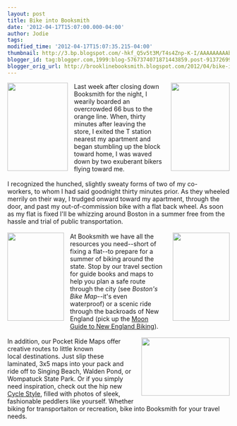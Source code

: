 ```yaml
---
layout: post
title: Bike into Booksmith
date: '2012-04-17T15:07:00.000-04:00'
author: Jodie
tags: 
modified_time: '2012-04-17T15:07:35.215-04:00'
thumbnail: http://3.bp.blogspot.com/-hkf_Q5v5t3M/T4s4Znp-K-I/AAAAAAAAAbU/RZ0-dnjoBTw/s72-c/bike_pic_sflb_1.jpg
blogger_id: tag:blogger.com,1999:blog-5767374071871443859.post-9137269991983647010
blogger_orig_url: http://brooklinebooksmith.blogspot.com/2012/04/bike-into-booksmith.html
---
```


<a href="http://3.bp.blogspot.com/-hkf_Q5v5t3M/T4s4Znp-K-I/AAAAAAAAAbU/RZ0-dnjoBTw/s1600/bike_pic_sflb_1.jpg" imageanchor="1" style="clear: right; float: right; margin-bottom: 1em; margin-left: 1em;"><img border="0" height="200" src="http://3.bp.blogspot.com/-hkf_Q5v5t3M/T4s4Znp-K-I/AAAAAAAAAbU/RZ0-dnjoBTw/s200/bike_pic_sflb_1.jpg" width="133" /></a><a href="http://4.bp.blogspot.com/-zyqewoHYyh4/T4s3Fmwa6CI/AAAAAAAAAbE/za2M1ovTxow/s1600/6667065375_6a5944ca8a_o.jpg" imageanchor="1" style="clear: left; float: left; margin-bottom: 1em; margin-right: 1em;"><img border="0" height="200" src="http://4.bp.blogspot.com/-zyqewoHYyh4/T4s3Fmwa6CI/AAAAAAAAAbE/za2M1ovTxow/s200/6667065375_6a5944ca8a_o.jpg" width="137" /></a>Last week after closing down Booksmith for the night, I wearily boarded an overcrowded 66 bus to the orange line. When, thirty minutes after leaving the store,&nbsp;I exited the T station nearest my apartment and began stumbling up the block toward home, I was waved down by two exuberant bikers flying toward me. <br /><br />I recognized the hunched, slightly sweaty forms of two of my co-workers,&nbsp;to whom I had said goodnight thirty minutes prior. As they wheeled merrily on their way, I trudged onward toward my apartment, through the door, and past my out-of-commission bike with a flat back wheel. As soon as&nbsp;my flat is&nbsp;fixed I'll be&nbsp;whizzing around Boston in a summer free from the hassle and trial of public transportation. <br /><br /><a href="http://1.bp.blogspot.com/-HdeUhA5t6ds/T4s9HmTWjsI/AAAAAAAAAbk/S_qTQNDZD-Y/s1600/9781598800265.jpg" imageanchor="1" style="clear: left; float: left; margin-bottom: 1em; margin-right: 1em;"><img border="0" height="200" src="http://1.bp.blogspot.com/-HdeUhA5t6ds/T4s9HmTWjsI/AAAAAAAAAbk/S_qTQNDZD-Y/s200/9781598800265.jpg" width="128" /></a><a href="http://2.bp.blogspot.com/-kYK2fk-tves/T4s8tWCRUkI/AAAAAAAAAbc/vNKFi4OKNFI/s1600/614981559510.jpg" imageanchor="1" style="clear: right; float: right; margin-bottom: 1em; margin-left: 1em;"><img border="0" height="200" src="http://2.bp.blogspot.com/-kYK2fk-tves/T4s8tWCRUkI/AAAAAAAAAbc/vNKFi4OKNFI/s200/614981559510.jpg" width="129" /></a>At Booksmith we have all&nbsp;the resources you need--short of fixing a flat--to prepare for a summer of biking around the state. Stop by our travel section for guide books and maps to help you plan a safe route through the city (see <em>Boston's Bike Map</em>--it's even waterproof)&nbsp;or a scenic ride through the backroads of New England (pick up the <a href="http://www.brooklinebooksmith-shop.com/book/9781598800265">Moon Guide to New England Biking</a>). <br /><br /><a href="http://3.bp.blogspot.com/-6xoswq-Vgaw/T4s3e-R6dKI/AAAAAAAAAbM/-peixznW_UU/s1600/6646797507_b712f632f1_b.jpg" imageanchor="1" style="clear: right; float: right; margin-bottom: 1em; margin-left: 1em;"><img border="0" height="132" src="http://3.bp.blogspot.com/-6xoswq-Vgaw/T4s3e-R6dKI/AAAAAAAAAbM/-peixznW_UU/s200/6646797507_b712f632f1_b.jpg" width="200" /></a>In addition, our Pocket Ride Maps offer creative routes to little known local&nbsp;destinations. Just slip these laminated, 3x5 maps into your pack and ride off to Singing Beach,&nbsp;Walden Pond, or Wompatuck State Park.&nbsp;Or if you simply need inspiration, check out the hip new <a href="http://www.brooklinebooksmith-shop.com/book/9783791346625">Cycle Style</a>, filled with photos of sleek, fashionable&nbsp;peddlers like yourself. Whether biking for transportaiton or recreation, bike into Booksmith for your travel needs.<br /><br />